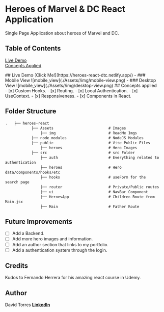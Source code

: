 # Heroes of Marvel & DC React Application
Single Page Application about heroes of Marvel and DC.

## Table of Contents  
[Live Demo](#live_demo)  
[Concepts Applied](#concepts_applied)

<a name="live_demo"/>
## Live Demo
[Click Me!](https://heroes-react-dtc.netlify.app/)
- ### Mobile View
![mobile_view](./Assets//img/mobile-view.png) 
- ### Desktop View
![mobile_view](./Assets//img/desktop-view.png) 

<a name="concepts_applied"/>
## Concepts applied
- [x] Custom Hooks.
- [x] Routing.
- [x] Local Authentication.
- [x] UseContext.
- [x] Responsiveness.
- [x] Components in React.


## Folder Structure
    .   ├── heroes-react
                ├── Assets                         # Images
                    ├── img                        # ReadMe Imgs
                ├── node_modules                   # NodeJS Modules
                ├── public                         # Vite Public Files
                    ├── heroes                     # Hero Images
                ├── src                            # src Folder
                    ├── auth                       # Everything related to authentication
                    ├── heroes                     # Hero data/components/hooks/etc   
                    ├── hooks                      # useForm for the search page
                    ├── router                     # Private/Public routes
                    ├── ui                         # NavBar Component
                    ├── HeroesApp                  # Children Route from Main.jsx
                    ├── Main                       # Father Route

## Future Improvements
- [ ] Add a Backend.
- [ ] Add more hero images and information.
- [ ] Add an author section that links to my portfolio.
- [ ] Add a authentication system through the login.

## Credits
Kudos to Fernando Herrera for his amazing react course in Udemy.

## Author
David Torres [**LinkedIn**](https://www.linkedin.com/in/david-tc/)
